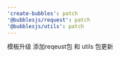 ```yaml
---
'create-bubbles': patch
'@bubblesjs/request': patch
'@bubblesjs/utils': patch
---
```


模板升级 添加reqeust包 和 utils 包更新

